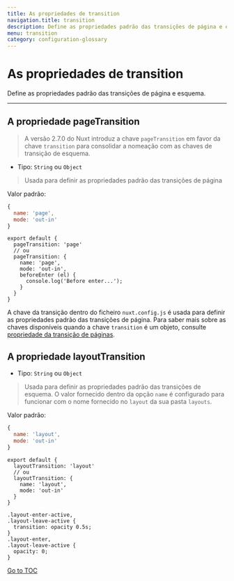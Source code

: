 ```yaml
---
title: As propriedades de transition
navigation.title: transition
description: Define as propriedades padrão das transições de página e esquema.
menu: transition
category: configuration-glossary
---
```

# As propriedades de transition

Define as propriedades padrão das transições de página e esquema.

---

## A propriedade pageTransition

> A versão 2.7.0 do Nuxt introduz a chave `pageTransition` em favor da chave `transition` para consolidar a nomeação com as chaves de transição de esquema.

- Tipo: `String` ou `Object`

> Usada para definir as propriedades padrão das transições de página

Valor padrão:

```js
{
  name: 'page',
  mode: 'out-in'
}
```

```js{}[nuxt.config.js]
export default {
  pageTransition: 'page'
  // ou
  pageTransition: {
    name: 'page',
    mode: 'out-in',
    beforeEnter (el) {
      console.log('Before enter...');
    }
  }
}
```

A chave da transição dentro do ficheiro `nuxt.config.js` é usada para definir as propriedades padrão das transições de página. Para saber mais sobre as chaves disponíveis quando a chave `transition` é um objeto, consulte [propriedade da transição de páginas](./features/transitions).

## A propriedade layoutTransition

- Tipo: `String` ou `Object`

> Usada para definir as propriedades padrão das transições de esquema. O valor fornecido dentro da opção `name` é configurado para funcionar com o nome fornecido no `layout` da sua pasta `layouts`.

Valor padrão:

```js
{
  name: 'layout',
  mode: 'out-in'
}
```

```js{}[nuxt.config.js]
export default {
  layoutTransition: 'layout'
  // ou
  layoutTransition: {
    name: 'layout',
    mode: 'out-in'
  }
}
```

```css{}[assets/main.css]
.layout-enter-active,
.layout-leave-active {
  transition: opacity 0.5s;
}
.layout-enter,
.layout-leave-active {
  opacity: 0;
}
```
<span style='float: footnote;'><a href="../index.html#toc">Go to TOC</a></span>
